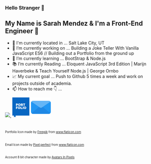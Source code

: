 ### Hello Stranger 👋
## My Name is Sarah Mendez & I'm a Front-End Engineer 💫

- 📍 I'm currently located in ... Salt Lake City, UT
- 🔭 I’m currently working on ... Building a Joke Teller With Vanilla JavaScript ES6 // Building out a Portfolio from the ground up
- 🌱 I’m currently learning ... BootStrap & Node.js
- 📚 I’m currently Reading ... Eloquent JavaScript 3rd Edition | Marijn Haverbeke & Teach Yourself Node.js | George Ornbo
- 📈 My current goal ... Push to Github 5 times a week and work on projects outside of academia.
- 📫 How to reach me 👇 ...

<a href="https://www.linkedin.com/in/srhmendez/" target="_blank"><img src="https://content.linkedin.com/content/dam/me/business/en-us/amp/brand-site/v2/bg/LI-Bug.svg.original.svg"> </a><a href="https://www.sarahmendez.com" target="_blank" ><img height=65px width=65px src="./Portfolio.svg"></a></a><a href="mailto:srhmendez@gmail.com" target="_blank" ><img class="emailIcon" height=65px width=65px src="./email.png"></a>






<br>
<sub><sup><div><p>Portfolio Icon made by <a href="https://www.flaticon.com/authors/freepik" title="Freepik">Freepik</a> from <a href="https://www.flaticon.com/" title="Flaticon"/>www.flaticon.com</p></a></div></sup></sub>
<br>
<sub><sup><div>Email Icon made by <a href="https://www.flaticon.com/authors/pixel-perfect" title="Pixel perfect">Pixel perfect</a> from <a href="https://www.flaticon.com/" title="Flaticon">www.flaticon.com</a></div></sup></sub>
<br>
<sub><sup><div id="credit"><p>Account 8 bit character made by <a href="http://www.avatarsinpixels.com/minipix/clothing/Body" title="Avatars In Pixels">Avatars In Pixels</a></div></sup></sub>
